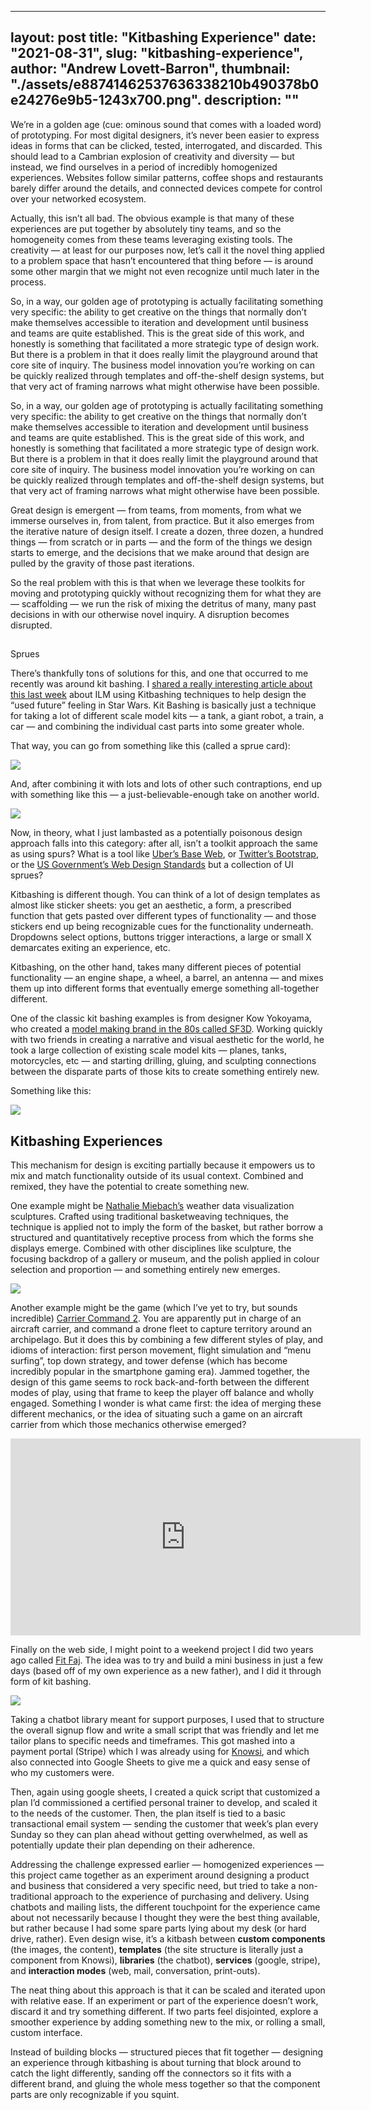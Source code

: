 
---
layout: post
title: "Kitbashing Experience"
date: "2021-08-31",
slug: "kitbashing-experience",
author: "Andrew Lovett-Barron",
thumbnail: "./assets/e88741462537636338210b490378b0e24276e9b5-1243x700.png".
description: ""
---

We’re in a golden age (cue: ominous sound that comes with a loaded word) of prototyping. For most digital designers, it’s never been easier to express ideas in forms that can be clicked, tested, interrogated, and discarded. This should lead to a Cambrian explosion of creativity and diversity — but instead, we find ourselves in a period of incredibly homogenized experiences. Websites follow similar patterns, coffee shops and restaurants barely differ around the details, and connected devices compete for control over your networked ecosystem.

  


Actually, this isn’t all bad. The obvious example is that many of these experiences are put together by absolutely tiny teams, and so the homogeneity comes from these teams leveraging existing tools. The creativity — at least for our purposes now, let’s call it the novel thing applied to a problem space that hasn’t encountered that thing before — is around some other margin that we might not even recognize until much later in the process.

  


So, in a way, our golden age of prototyping is actually facilitating something very specific: the ability to get creative on the things that normally don’t make themselves accessible to iteration and development until business and teams are quite established. This is the great side of this work, and honestly is something that facilitated a more strategic type of design work. But there is a problem in that it does really limit the playground around that core site of inquiry. The business model innovation you’re working on can be quickly realized through templates and off-the-shelf design systems, but that very act of framing narrows what might otherwise have been possible.



  


So, in a way, our golden age of prototyping is actually facilitating something very specific: the ability to get creative on the things that normally don’t make themselves accessible to iteration and development until business and teams are quite established. This is the great side of this work, and honestly is something that facilitated a more strategic type of design work. But there is a problem in that it does really limit the playground around that core site of inquiry. The business model innovation you’re working on can be quickly realized through templates and off-the-shelf design systems, but that very act of framing narrows what might otherwise have been possible.

  


Great design is emergent — from teams, from moments, from what we immerse ourselves in, from talent, from practice. But it also emerges from the iterative nature of design itself. I create a dozen, three dozen, a hundred things — from scratch or in parts — and the form of the things we design starts to emerge, and the decisions that we make around that design are pulled by the gravity of those past iterations.

  


So the real problem with this is that when we leverage these toolkits for moving and prototyping quickly without recognizing them for what they are — scaffolding — we run the risk of mixing the detritus of many, many past decisions in with our otherwise novel inquiry. A disruption becomes disrupted.





##   
Sprues

There’s thankfully tons of solutions for this, and one that occurred to me recently was around kit bashing. I [shared a really interesting article about this last week](https://www.denofgeek.com/movies/greebles-how-tiny-details-make-a-huge-star-wars-universe/) about ILM using Kitbashing techniques to help design the “used future” feeling in Star Wars. Kit Bashing is basically just a technique for taking a lot of different scale model kits — a tank, a giant robot, a train, a car — and combining the individual cast parts into some greater whole.

That way, you can go from something like this (called a sprue card):



![](./assets/82c5cc6b4f899f34a0c9681f379d0ac336217f44-1431x820.jpg)

  


And, after combining it with lots and lots of other such contraptions, end up with something like this — a just-believable-enough take on another world.



![](./assets/1ca5ec1f4a396ae5ee8cc6ef7ee8893cb40920fc-1024x768.jpg)

  


Now, in theory, what I just lambasted as a potentially poisonous design approach falls into this category: after all, isn’t a toolkit approach the same as using spurs? What is a tool like [Uber’s Base Web](https://eng.uber.com/introducing-base-web/), or [Twitter’s Bootstrap](https://getbootstrap.com), or the [US Government’s Web Design Standards](https://designsystem.digital.gov) but a collection of UI sprues?

  


Kitbashing is different though. You can think of a lot of design templates as almost like sticker sheets: you get an aesthetic, a form, a prescribed function that gets pasted over different types of functionality — and those stickers end up being recognizable cues for the functionality underneath. Dropdowns select options, buttons trigger interactions, a large or small X demarcates exiting an experience, etc.

  


Kitbashing, on the other hand, takes many different pieces of potential functionality — an engine shape, a wheel, a barrel, an antenna — and mixes them up into different forms that eventually emerge something all-together different.

  


One of the classic kit bashing examples is from designer Kow Yokoyama, who created a [model making brand in the 80s called SF3D](https://en.wikipedia.org/wiki/Maschinen_Krieger_ZbV_3000). Working quickly with two friends in creating a narrative and visual aesthetic for the world, he took a large collection of existing scale model kits — planes, tanks, motorcycles, etc — and starting drilling, gluing, and sculpting connections between the disparate parts of those kits to create something entirely new.

  


Something like this:



![](./assets/b90741d3544b6cbc9c24a8c355c04391fa403ccc-793x570.png)

  


## **Kitbashing Experiences**

  


This mechanism for design is exciting partially because it empowers us to mix and match functionality outside of its usual context. Combined and remixed, they have the potential to create something new.

  


One example might be [Nathalie Miebach’s](https://nathaliemiebach.com) weather data visualization sculptures. Crafted using traditional basketweaving techniques, the technique is applied not to imply the form of the basket, but rather borrow a structured and quantitatively receptive process from which the forms she displays emerge. Combined with other disciplines like sculpture, the focusing backdrop of a gallery or museum, and the polish applied in colour selection and proportion — and something entirely new emerges.



![](./assets/091f71061e71c6fabc216a039392a9bd593a9eef-1440x1742.jpg)

  


Another example might be the game (which I’ve yet to try, but sounds incredible) [Carrier Command 2](https://store.steampowered.com/app/1489630/Carrier_Command_2/). You are apparently put in charge of an aircraft carrier, and command a drone fleet to capture territory around an archipelago. But it does this by combining a few different styles of play, and idioms of interaction: first person movement, flight simulation and “menu surfing”, top down strategy, and tower defense (which has become incredibly popular in the smartphone gaming era). Jammed together, the design of this game seems to rock back-and-forth between the different modes of play, using that frame to keep the player off balance and wholly engaged. Something I wonder is what came first: the idea of merging these different mechanics, or the idea of situating such a game on an aircraft carrier from which those mechanics otherwise emerged?

  




<iframe width="560" height="315" src="https://www.youtube.com/embed/w22l8tzaA2c" title="YouTube video player" frameborder="0" allow="accelerometer; autoplay; clipboard-write; encrypted-media; gyroscope; picture-in-picture" allowfullscreen></iframe>

  


Finally on the web side, I might point to a weekend project I did two years ago called [Fit Faj](https://fitfaj.com). The idea was to try and build a mini business in just a few days (based off of my own experience as a new father), and I did it through form of kit bashing.



![](./assets/25829a2c2c5a2bf18c3413679f455dffa8b57528-2172x1602.png)

  


Taking a chatbot library meant for support purposes, I used that to structure the overall signup flow and write a small script that was friendly and let me tailor plans to specific needs and timeframes. This got mashed into a payment portal (Stripe) which I was already using for [Knowsi](https://knowsi.com), and which also connected into Google Sheets to give me a quick and easy sense of who my customers were.

  


Then, again using google sheets, I created a quick script that customized a plan I’d commissioned a certified personal trainer to develop, and scaled it to the needs of the customer. Then, the plan itself is tied to a basic transactional email system — sending the customer that week’s plan every Sunday so they can plan ahead without getting overwhelmed, as well as potentially update their plan depending on their adherence.

  


Addressing the challenge expressed earlier — homogenized experiences — this project came together as an experiment around designing a product and business that considered a very specific need, but tried to take a non-traditional approach to the experience of purchasing and delivery. Using chatbots and mailing lists, the different touchpoint for the experience came about not necessarily because I thought they were the best thing available, but rather because I had some spare parts lying about my desk (or hard drive, rather). Even design wise, it’s a kitbash between **custom components** (the images, the content), **templates** (the site structure is literally just a component from Knowsi), **libraries** (the chatbot), **services** (google, stripe), and **interaction modes** (web, mail, conversation, print-outs).

  


The neat thing about this approach is that it can be scaled and iterated upon with relative ease. If an experiment or part of the experience doesn’t work, discard it and try something different. If two parts feel disjointed, explore a smoother experience by adding something new to the mix, or rolling a small, custom interface.

  


Instead of building blocks — structured pieces that fit together — designing an experience through kitbashing is about turning that block around to catch the light differently, sanding off the connectors so it fits with a different brand, and gluing the whole mess together so that the component parts are only recognizable if you squint.
